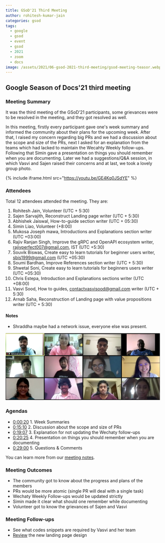 ```yaml
---
title: GSoD'21 Third Meeting
author: rohitesh-kumar-jain
categories: gsod
tags:
  - google
  - gsod
  - event
  - gsod
  - 2021
  - zoom
  - docs
image: /assets/2021/06-gsod-2021-third-meeting/gsod-meeting-teasor.webp
---
```


## Google Season of Docs'21 third meeting

### Meeting Summary

It was the third meeting of the GSoD’21 participants, some grievances were to be resolved in the meeting, and they got resolved as well.

In this meeting, firstly every participant gave one's week summary and informed the community about their plans for the upcoming week. After that, I raised my concern regarding big PRs and we had a discussion about the scope and size of the PRs, next I asked for an explanation from the teams which had lacked to maintain the Wecahty Weekly follow-ups. Following that Simin gave a presentation on things you should remember when you are documenting. Later we had a suggestions/Q&A session, in which Vasvi and Sajen raised their concerns and at last, we took a lovely group photo.

{% include iframe.html src="https://youtu.be/GE4Kq0JSdYE" %}

### Attendees

Total 12 attendees attended the meeting. They are:

1. Rohitesh Jain, Volunteer (UTC + 5:30)
2. Sajen Sarvajith, Reconstruct Landing page writer (UTC + 5:30)
3. Abhishek Jaiswal, How-to-guide section writer (UTC + 05:30)
4. Simin Liao, Volunteer (+8:00)
5. Mukosa Joseph mawa, Introductions and Explanations section writer (UTC +03:00)
6. Rajiv Ranjan Singh, Improve the gRPC and OpenAPI ecosystem writer, rajivperfect007@gmail.com, IST (UTC +5:30)
7. Souvik Biswas, Create easy to learn tutorials for beginner users writer, sbis1999@gmail.com (UTC +05:30)
8. Soumi Bardhan, Improve References section writer (UTC + 5:30)
9. Shwetal Soni, Create easy to learn tutorials for beginners users writer (UTC +05:30)
10. Chris Estepa,  Introduction and Explanations sections writer (UTC +08:00)
11. Vasvi Sood, How to guides, contactvasvisood@gmail.com writer (UTC + 5:30)
12. Arnab Saha, Reconstruction of Landing page with value propositions writer (UTC + 5:30)

#### Notes

- Shraddha maybe had a network issue, everyone else was present.

![Google Season of Docs 2021: Wechaty GSoD'21 Group Photo](/assets/2021/06-gsod-2021-third-meeting/gsod-meeting-teasor.webp)

### Agendas

- [0:00:20](https://youtu.be/GE4Kq0JSdYE?t=20) 1. Week Summaries
- [0:15:10](https://youtu.be/GE4Kq0JSdYE?t=910) 2. Discussion about the scope and size of PRs
- [0:19:07](https://youtu.be/GE4Kq0JSdYE?t=1147) 3. Explanation for not updating the Wechaty follow-ups
- [0:20:25](https://youtu.be/GE4Kq0JSdYE?t=1227) 4. Presentation on things you should remember when you are documenting
- [0:29:00](https://youtu.be/GE4Kq0JSdYE?t=1740) 5. Questions & Comments

You can learn more from our [meeting notes][meeting_notes].

[meeting_notes]: https://docs.google.com/document/d/1fVCk8qRYc4RKGMf2UY5HOe07hEhPUOpGC34v88GEFJg/edit#heading=h.edr3nzd8l43b

### Meeting Outcomes

- The community got to know about the progress and plans of the members
- PRs would be more atomic (single PR will deal with a single task)
- Wechaty Weekly Follow-ups would be updated strictly
- Simin made it clear what should one remember while documenting
- Volunteer got to know the grievances of Sajen and Vasvi

### Meeting Follow-ups

- See what codes snippets are required by Vasvi and her team
- [Review](https://github.com/wechaty/wechaty.js.org/issues/912) the new landing page design

